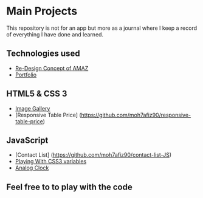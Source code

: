 # Main Projects

This repository is not for an app but more as a journal where I keep a record of everything I have done and learned.


## Technologies used
* [Re-Design Concept of AMAZ](https://moh7afiz90.github.io/amaz/)  
* [Portfolio](https://moh7afiz90.github.io/portfolio/)


## HTML5 & CSS 3

* [Image Gallery](https://moh7afiz90.github.io/imageGallery/)  
* [Responsive Table Price] (https://github.com/moh7afiz90/responsive-table-price)


## JavaScript
* [Contact List] (https://github.com/moh7afiz90/contact-list-JS)
* [Playing With CSS3 variables ](https://moh7afiz90.github.io/cssVariables/)  
* [Analog Clock](https://moh7afiz90.github.io/AnalogClock/)

## Feel free to to play with the code




